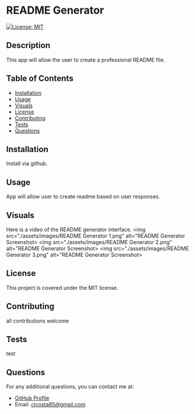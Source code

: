 
  # README Generator
  [![License: MIT](https://img.shields.io/badge/License-MIT-yellow.svg)](https://opensource.org/licenses/MIT)
  ## Description
  This app will allow the user to create a professional README file.
  ## Table of Contents
  - [Installation](#installation)
  - [Usage](#usage)
  - [Visuals](#visuals)
  - [License](#license)
  - [Contributing](#contributing)
  - [Tests](#tests)
  - [Questions](#questions)
  ## Installation
  Install via github.
  ## Usage
  App will allow user to create readme based on user responses.
  ## Visuals
  Here is a video of the README generator interface.
  <img src="./assets/images/README Generator 1.png" alt="README Generator Screenshot>
  <img src="./assets/images/README Generator 2.png" alt="README Generator Screenshot> 
  <img src="./assets/images/README Generator 3.png" alt="README Generator Screenshot> 
  ## License
  This project is covered under the MIT license.
  ## Contributing
  all contributions welcome
  ## Tests
  test
  ## Questions
  For any additional questions, you can contact me at:
  - [GitHub Profile](https://github.com/supremecosta)
  - Email: cjcosta85@gmail.com
    